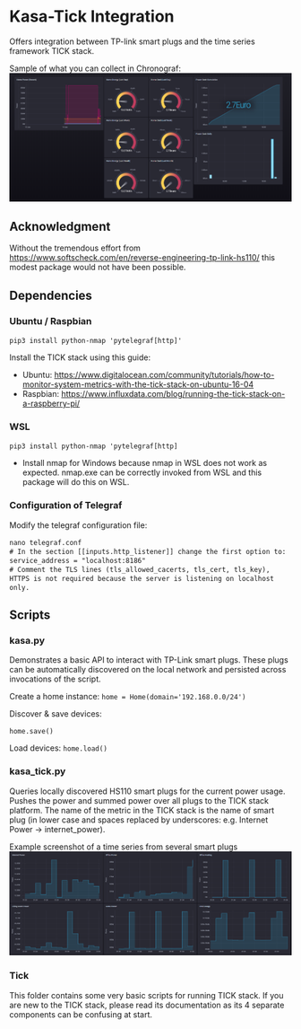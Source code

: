 # Kasa-Tick Integration
Offers integration between TP-link smart plugs and the time series framework TICK stack.

Sample of what you can collect in Chronograf:
![ScreenShot](TICK-example-2.PNG)

## Acknowledgment ##
Without the tremendous effort from https://www.softscheck.com/en/reverse-engineering-tp-link-hs110/ this modest package would not have been possible.

## Dependencies ##
### Ubuntu / Raspbian ###
```apt-get install python3 python3-pip nmap
pip3 install python-nmap 'pytelegraf[http]'
```

Install the TICK stack using this guide:
* Ubuntu: https://www.digitalocean.com/community/tutorials/how-to-monitor-system-metrics-with-the-tick-stack-on-ubuntu-16-04
* Raspbian: https://www.influxdata.com/blog/running-the-tick-stack-on-a-raspberry-pi/

### WSL ###
```apt-get install python3 python3-pip
pip3 install python-nmap 'pytelegraf[http]
```
* Install nmap for Windows because nmap in WSL does not work as expected. nmap.exe can be correctly invoked from WSL and this package will do this on WSL.

### Configuration of Telegraf ###
Modify the telegraf configuration file:
```./telegrafl > telegraf.conf
nano telegraf.conf
# In the section [[inputs.http_listener]] change the first option to: service_address = "localhost:8186"
# Comment the TLS lines (tls_allowed_cacerts, tls_cert, tls_key), HTTPS is not required because the server is listening on localhost only.
```

## Scripts ##
### kasa.py ###
Demonstrates a basic API to interact with TP-Link smart plugs. These plugs can be automatically discovered on the local network and persisted across invocations of the script.

Create a home instance:
`home = Home(domain='192.168.0.0/24')`

Discover & save devices:
```home.discover()
home.save()
```

Load devices:
`home.load()`

### kasa_tick.py ###
Queries locally discovered HS110 smart plugs for the current power usage. Pushes the power and summed power over all plugs to the TICK stack platform.
The name of the metric in the TICK stack is the name of smart plug (in lower case and spaces replaced by underscores: e.g. Internet Power -> internet_power).

Example screenshot of a time series from several smart plugs
![ScreenShot](TICK-example.PNG)

### Tick ###
This folder contains some very basic scripts for running TICK stack. If you are new to the TICK stack, please read its documentation as its 4 separate components can be confusing at start.